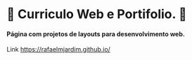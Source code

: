 # 🤖 Curriculo Web e Portifolio. 👾
#### Página com projetos de layouts para desenvolvimento web.
Link https://rafaelmjardim.github.io/
